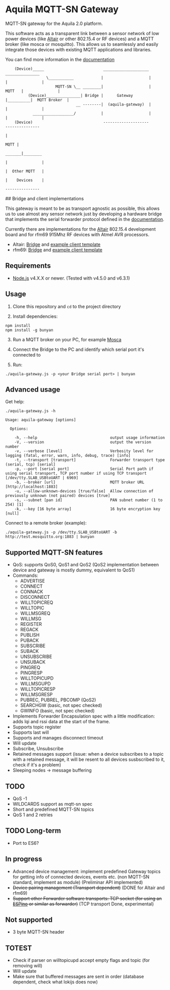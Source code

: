 # Aquila MQTT-SN Gateway

MQTT-SN gateway for the Aquila 2.0 platform.

This software acts as a transparent link between a sensor network of low power devices (like [Altair](http://www.aquila.io/en) or other 802.15.4 or RF devices) and a MQTT broker (like mosca or mosquitto). This allows us to seamlessly and easily integrate those devices with existing MQTT applications and libraries.

You can find more information in the [documentation](doc/)

```
    (Device)_____                          ____________________            _______________
                  \___________            |                    |          |               |
                      MQTT-SN \__ ________|                    |   MQTT   |               |
          (Device)_______________| Bridge |      Gateway       |__________|  MQTT Broker  |
                               __ --------|  (aquila-gateway)  |          |               |
            __________________/           |                    |          |               |
    (Device)                               --------------------            ---------------
                                                                                  |
                                                                             MQTT |
                                                                           _______|________
                                                                          |               |
                                                                          |  Other MQTT   |
                                                                          |    Devices    |
                                                                           ---------------
```

## Bridge and client implementations

This gateway is meant to be as transport agnostic as possible, this allows us to use almost any sensor network just by developing a hardware bridge that implements the serial forwarder protocol defined in the [documentation](doc/).

Currently there are implementations for the [Altair](http://www.aquila.io/en) 802.15.4 development board and for rfm69 915Mhz RF devices with Atmel AVR processors.

- Altair: [Bridge](https://github.com/Rodmg/altair-mqtt-sn-bridge) and [example client template](https://github.com/Rodmg/altair-mqtt-sn-client-example)
- rfm69: [Bridge](https://github.com/Rodmg/rfm-mqtt-sn-bridge) and [example client template](https://github.com/Rodmg/rfm-mqtt-sn-client-example)

## Requirements

- [Node.js](https://nodejs.org/en/) v4.X.X or newer. (Tested with v4.5.0 and v6.3.1)

## Usage

1. Clone this repository and ``cd`` to the project directory

2. Install dependencies:

  ```
  npm install
  npm install -g bunyan
  ```
3. Run a MQTT broker on your PC, for example [Mosca](https://github.com/mcollina/mosca)

4. Connect the Bridge to the PC and identify which serial port it's connected to

5. Run:

  ```
  ./aquila-gateway.js -p <your Bridge serial port> | bunyan
  ```

## Advanced usage

Get help:

```
./aquila-gateway.js -h
```

```
Usage: aquila-gateway [options]

  Options:

    -h, --help                                output usage information
    -V, --version                             output the version number
    -v, --verbose [level]                     Verbosity level for logging (fatal, error, warn, info, debug, trace) [info]
    -t, --transport [transport]               Forwarder transport type (serial, tcp) [serial]
    -p, --port [serial port]                  Serial Port path if using serial transport, TCP port number if using TCP transport [/dev/tty.SLAB_USBtoUART | 6969]
    -b, --broker [url]                        MQTT broker URL [http://localhost:1883]
    -u, --allow-unknown-devices [true/false]  Allow connection of previously unknown (not paired) devices [true]
    -s, --subnet [pan id]                     PAN subnet number (1 to 254) [1]
    -k, --key [16 byte array]                 16 byte encryption key [null]
```

Connect to a remote broker (example):

```
./aquila-gateway.js -p /dev/tty.SLAB_USBtoUART -b http://test.mosquitto.org:1883 | bunyan
```

## Supported MQTT-SN features

- QoS: supports QoS0, QoS1 and QoS2 (QoS2 implementation between device and gateway is mostly dummy, equivalent to QoS1)
- Commands:
  - ADVERTISE
  - CONNECT
  - CONNACK
  - DISCONNECT
  - WILLTOPICREQ
  - WILLTOPIC
  - WILLMSGREQ
  - WILLMSG
  - REGISTER
  - REGACK
  - PUBLISH
  - PUBACK
  - SUBSCRIBE
  - SUBACK
  - UNSUBSCRIBE
  - UNSUBACK
  - PINGREQ
  - PINGRESP
  - WILLTOPICUPD
  - WILLMSGUPD
  - WILLTOPICRESP
  - WILLMSGRESP
  - PUBREC, PUBREL, PBCOMP (QoS2)
  - SEARCHGW (basic, not spec checked)
  - GWINFO (basic, not spec checked)
- Implements Forwarder Encapsulation spec with a little modification: adds lqi and rssi data at the start of the frame.
- Supports topic register
- Supports last will
- Supports and manages disconnect timeout
- Will update
- Subscribe, Unsubscribe
- Retained messages support (issue: when a device subscribes to a topic with a retained message, it will be resent to all devices susbscribed to it, check if it's a problem)
- Sleeping nodes -> message buffering

## TODO

- QoS -1
- WILDCARDS support as mqtt-sn spec
- Short and predefined MQTT-SN topics
- QoS 1 and 2 retries


## TODO Long-term

- Port to ES6?

## In progress
- Advanced device management: implement predefined Gateway topics for getting info of connected devices, events etc. (non MQTT-SN standard, implement as module) (Preliminar API implemented)
- ~~Device pairing management (Transport dependent)~~ (DONE for Altair and rfm69)
- ~~Support other Forwarder software transports: TCP socket (for using an [ESPino](http://www.espino.io/en) or similar as forwarder)~~ (TCP transport Done, experimental)

## Not supported

- 3 byte MQTT-SN header

## TOTEST

- Check if parser on willtopicupd accept empty flags and topic (for removing will)
- Will update
- Make sure that buffered messages are sent in order (database dependent, check what lokijs does now)

